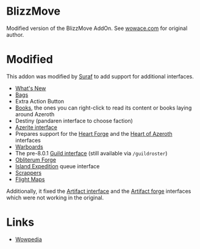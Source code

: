 # BlizzMove
Modified version of the BlizzMove AddOn. See [wowace.com](https://www.wowace.com/projects/blizzmove) for original author.

# Modified
This addon was modified by [Suraf](https://wow.gamepedia.com/User:Surafbrov/BlizzMove) to add support for additional interfaces.

* [What's New](https://wow.gamepedia.com/What%27s_New)
* [Bags](https://wow.gamepedia.com/Bag)
* Extra Action Button
* [Books](https://wow.gamepedia.com/Book), the ones you can right-click to read its content or books laying around Azeroth
* Destiny (pandaren interface to choose faction)
* [Azerite interface](https://wow.gamepedia.com/Azerite_interface)
* Prepares support for the [Heart Forge](https://wow.gamepedia.com/Heart_Forge) and the [Heart of Azeroth](https://wow.gamepedia.com/Heart_of_Azeroth) interfaces
* [Warboards](https://wow.gamepedia.com/Warboard)
* The pre-8.0.1 [Guild interface](https://wow.gamepedia.com/Guild_list) (still available via `/guildroster`)
* [Obliterum Forge](https://wow.gamepedia.com/Obliterum_Forge)
* [Island Expedition](https://wow.gamepedia.com/Island_Expedition) queue interface
* [Scrappers](https://wow.gamepedia.com/Scrapper)
* [Flight Maps](https://wow.gamepedia.com/Flight_Map)

Additionally, it fixed the [Artifact interface](https://wow.gamepedia.com/Artifact_interface) and the [Artifact forge](https://wow.gamepedia.com/Artifact_forge) interfaces which were not working in the original.

# Links
* [Wowpedia](https://wow.gamepedia.com/User:Surafbrov/BlizzMove)
